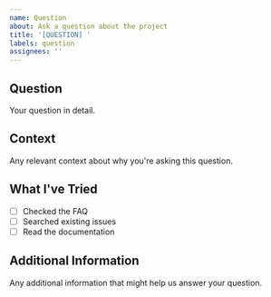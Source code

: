 ```yaml
---
name: Question
about: Ask a question about the project
title: '[QUESTION] '
labels: question
assignees: ''
---
```


## Question
Your question in detail.

## Context
Any relevant context about why you're asking this question.

## What I've Tried
- [ ] Checked the FAQ
- [ ] Searched existing issues
- [ ] Read the documentation

## Additional Information
Any additional information that might help us answer your question.
